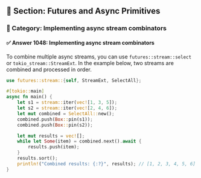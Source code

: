 ## 📘 Section: Futures and Async Primitives
### 🔹 Category: Implementing async stream combinators
#### ✅ Answer 1048: Implementing async stream combinators

To combine multiple async streams, you can use `futures::stream::select` or `tokio_stream::StreamExt`. In the example below, two streams are combined and processed in order.

```rust
use futures::stream::{self, StreamExt, SelectAll};

#[tokio::main]
async fn main() {
    let s1 = stream::iter(vec![1, 3, 5]);
    let s2 = stream::iter(vec![2, 4, 6]);
    let mut combined = SelectAll::new();
    combined.push(Box::pin(s1));
    combined.push(Box::pin(s2));

    let mut results = vec![];
    while let Some(item) = combined.next().await {
        results.push(item);
    }
    results.sort();
    println!("Combined results: {:?}", results); // [1, 2, 3, 4, 5, 6]
}
```
